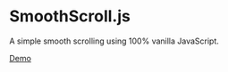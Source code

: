 # SmoothScroll.js
A simple smooth scrolling using 100% vanilla JavaScript.

[Demo](https://rayc2045.github.io/SmoothScroll/)